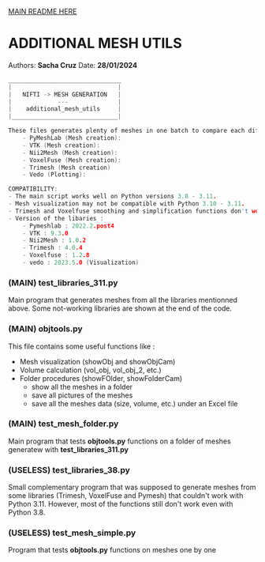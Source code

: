 [MAIN README HERE](https://github.com/54CHA-PJ/PAPPL-Mesh-Librairies/blob/master/README.md)

# ADDITIONAL MESH UTILS

Authors: **Sacha Cruz**
Date: **28/01/2024**
```c
________________________________
|                              |
|   NIFTI -> MESH GENERATION   |
|             ---              |
|    additional_mesh_utils     |
|______________________________|

These files generates plenty of meshes in one batch to compare each different parameter of conversion of each library. Python mesh libraries used here are : (TODO)
    - PyMeshLab (Mesh creation): 
    - VTK (Mesh creation):
    - Nii2Mesh (Mesh creation):
    - VoxelFuse (Mesh creation):
    - Trimesh (Mesh creation)
    - Vedo (Plotting):

COMPATIBILITY:
- The main script works well on Python versions 3.8 - 3.11.
- Mesh visualization may not be compatible with Python 3.10 - 3.11.
- Trimesh and Voxelfuse smoothing and simplification functions don't work yet
- Version of the libaries :
    - Pymeshlab : 2022.2.post4
    - VTK : 9.3.0
    - Nii2Mesh : 1.0.2
    - Trimesh : 4.0.4
    - Voxelfuse : 1.2.8
    - vedo : 2023.5.0 (Visualization)
```

### (MAIN) test_libraries_311.py

Main program that generates meshes from all the libraries mentionned above. Some not-working libraries are shown at the end of the code.

### (MAIN) objtools.py

This file contains some useful functions like :
- Mesh visualization (showObj and showObjCam)
- Volume calculation (vol_obj, vol_obj_2, etc.)
- Folder procedures (showFOlder, showFolderCam)
    - show all the meshes in a folder
    - save all pictures of the meshes
    - save all the meshes data (size, volume, etc.) under an Excel file

### (MAIN) test_mesh_folder.py

Main program that tests **objtools.py** functions on a folder of meshes generatew with **test_libraries_311.py**

### (USELESS) test_libraries_38.py

Small complementary program that was supposed to generate meshes from some libraries (Trimesh, VoxelFuse and Pymesh) that couldn't work with Python 3.11. However, most of the functions still don't work even with Python 3.8. 

### (USELESS) test_mesh_simple.py

Program that tests **objtools.py** functions on meshes one by one
